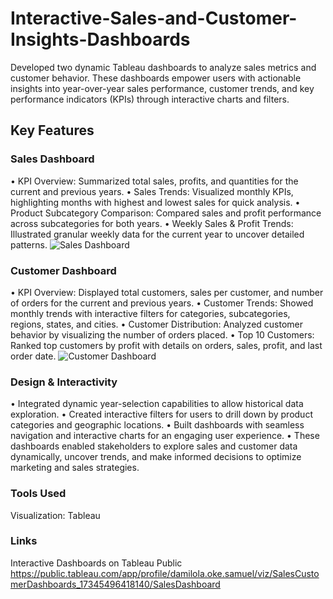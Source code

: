 # Interactive-Sales-and-Customer-Insights-Dashboards
Developed two dynamic Tableau dashboards to analyze sales metrics and customer behavior. These dashboards empower users with actionable insights into year-over-year sales performance, customer trends, and key performance indicators (KPIs) through interactive charts and filters.

## Key Features

### Sales Dashboard

• KPI Overview: Summarized total sales, profits, and quantities for the current and previous years.
• Sales Trends: Visualized monthly KPIs, highlighting months with highest and lowest sales for quick analysis.
• Product Subcategory Comparison: Compared sales and profit performance across subcategories for both years.
• Weekly Sales & Profit Trends: Illustrated granular weekly data for the current year to uncover detailed patterns.
![Sales Dashboard](https://github.com/user-attachments/assets/b2709872-1317-464d-a0e3-7b24312e2156)

### Customer Dashboard

• KPI Overview: Displayed total customers, sales per customer, and number of orders for the current and previous years.
• Customer Trends: Showed monthly trends with interactive filters for categories, subcategories, regions, states, and cities.
• Customer Distribution: Analyzed customer behavior by visualizing the number of orders placed.
• Top 10 Customers: Ranked top customers by profit with details on orders, sales, profit, and last order date.
![Customer Dashboard](https://github.com/user-attachments/assets/121c7d2e-b868-4ca0-b4e2-052aa06dc8f1)

### Design & Interactivity

• Integrated dynamic year-selection capabilities to allow historical data exploration.
• Created interactive filters for users to drill down by product categories and geographic locations.
• Built dashboards with seamless navigation and interactive charts for an engaging user experience.
• These dashboards enabled stakeholders to explore sales and customer data dynamically, uncover trends, and make informed decisions to optimize marketing and sales strategies.

### Tools Used

Visualization: Tableau

### Links

Interactive Dashboards on Tableau Public https://public.tableau.com/app/profile/damilola.oke.samuel/viz/SalesCustomerDashboards_17345496418140/SalesDashboard

